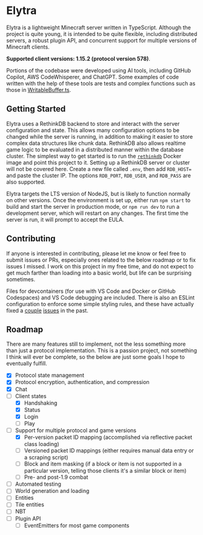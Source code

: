 # Elytra

Elytra is a lightweight Minecraft server written in TypeScript. Although the project is quite young, it is intended to be quite flexible, including distributed servers, a robust plugin API, and concurrent support for multiple versions of Minecraft clients.

**Supported client versions: 1.15.2 (protocol version 578)**.

Portions of the codebase were developed using AI tools, including GitHub Copilot, AWS CodeWhisperer, and ChatGPT. Some examples of code written with the help of these tools are tests and complex functions such as those in [WritableBuffer.ts](src/protocol/WritableBuffer.ts).

## Getting Started

Elytra uses a RethinkDB backend to store and interact with the server configuration and state. This allows many configuration options to be changed while the server is running, in addition to making it easier to store complex data structures like chunk data. RethinkDB also allows realtime game logic to be evaluated in a distributed manner within the database cluster. The simplest way to get started is to run the [`rethinkdb`](https://hub.docker.com/_/rethinkdb) Docker image and point this project to it. Setting up a RethinkDB server or cluster will not be covered here. Create a new file called `.env`, then add `RDB_HOST=` and paste the cluster IP. The options `RDB_PORT`, `RDB_USER`, and `RDB_PASS` are also supported.

Elytra targets the LTS version of NodeJS, but is likely to function normally on other versions. Once the environment is set up, either run `npm start` to build and start the server in production mode, or `npm run dev` to run a development server, which will restart on any changes. The first time the server is run, it will prompt to accept the EULA.

## Contributing

If anyone is interested in contributing, please let me know or feel free to submit issues or PRs, especially ones related to the below roadmap or to fix issues I missed. I work on this project in my free time, and do not expect to get much farther than loading into a basic world, but life can be surprising sometimes.

Files for devcontainers (for use with VS Code and Docker or GitHub Codespaces) and VS Code debugging are included. There is also an ESLint configuration to enforce some simple styling rules, and these have actually fixed a [couple](https://github.com/dannytech/Elytra/commit/beb2b61ede11f690483fb0c95578e7ed9f5b1bee) [issues](https://github.com/dannytech/Elytra/commit/fa26c72ad69710c189af1c542c0a301697cd83d3#diff-c1e0d9ec51f0aca5701443f8426832cd9aeac7dca5354a2a7483e587af85631cL109) in the past.

## Roadmap

There are many features still to implement, not the less something more than just a protocol implementation. This is a passion project, not something I think will ever be complete, so the below are just some goals I hope to eventually fulfill.

- [X] Protocol state management
- [X] Protocol encryption, authentication, and compression
- [X] Chat
- [ ] Client states
    - [X] Handshaking
    - [X] Status
    - [X] Login
    - [ ] Play
- [ ] Support for multiple protocol and game versions
    - [X] Per-version packet ID mapping (accomplished via reflective packet class loading)
    - [ ] Versioned packet ID mappings (either requires manual data entry or a scraping script)
    - [ ] Block and item masking (if a block or item is not supported in a particular version, telling those clients it's a similar block or item)
    - [ ] Pre- and post-1.9 combat
- [ ] Automated testing
- [ ] World generation and loading
- [ ] Entities
- [ ] Tile entities
- [ ] NBT
- [ ] Plugin API
    - [ ] EventEmitters for most game components
